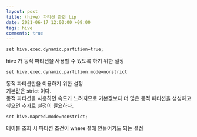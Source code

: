 ```yaml
---
layout: post
title: (hive) 파티션 관련 tip
date: 2021-06-17 12:00:00 +09:00
tags: hive
comments: true
---
```


```
set hive.exec.dynamic.partition=true;
```
hive 가 동적 파티션을 사용할 수 있도록 하기 위한 설정  

```
set hive.exec.dynamic.partition.mode=nonstrict
```
동적 파티션만을 이용하기 위한 설정  
기본값은 strict 이다.  
동적 파티션을 사용하면 속도가 느려지므로 기본값보다 더 많은 동적 파티션을 생성하고 싶으면 추가로 설정이 필요하다.  

```
set hive.mapred.mode=nonstrict;
```
테이블 조회 시 파티션 조건이 where 절에 안들어가도 되는 설정  




